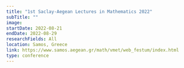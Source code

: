 ```yaml
---
title: "1st Saclay-Aegean Lectures in Mathematics 2022"
subTitle: ""
image:
startDate: 2022-08-21
endDate: 2022-08-29
researchFields: All
location: Samos, Greece
link: https://www.samos.aegean.gr/math/vmet/web_festum/index.html
type: conference
---
```


